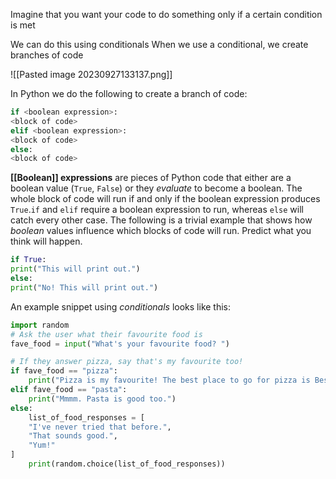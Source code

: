 Imagine that you want your code to do something only if a certain condition is met

We can do this using conditionals 
When we use a conditional, we create branches of code

![[Pasted image 20230927133137.png]]

In Python we do the following to create a branch of code:

```python  
if <boolean expression>:  
<block of code>  
elif <boolean expression>:  
<block of code>  
else:  
<block of code>  
```

**[[Boolean]] expressions** are pieces of Python code that either are a boolean value (`True`, `False`) or they *evaluate* to become a boolean.
The whole block of code will run if and only if the boolean expression produces `True`.`if` and `elif` require a boolean expression to run, whereas `else` will catch every other case.
The following is a trivial example that shows how *boolean* values influence which blocks of code will run. 
Predict what you think will happen.

```python  
if True:  
print("This will print out.")  
else:  
print("No! This will print out.")  
```

An example snippet using *conditionals* looks like this:

```python  
import random
# Ask the user what their favourite food is  
fave_food = input("What's your favourite food? ")

# If they answer pizza, say that's my favourite too!
if fave_food == "pizza":  
	print("Pizza is my favourite! The best place to go for pizza is Best Pizza in Brooklyn.")  
elif fave_food == "pasta":  
	print("Mmmm. Pasta is good too.")  
else:  
	list_of_food_responses = [  
	"I've never tried that before.",  
	"That sounds good.",  
	"Yum!"  
]  
	print(random.choice(list_of_food_responses))
```

